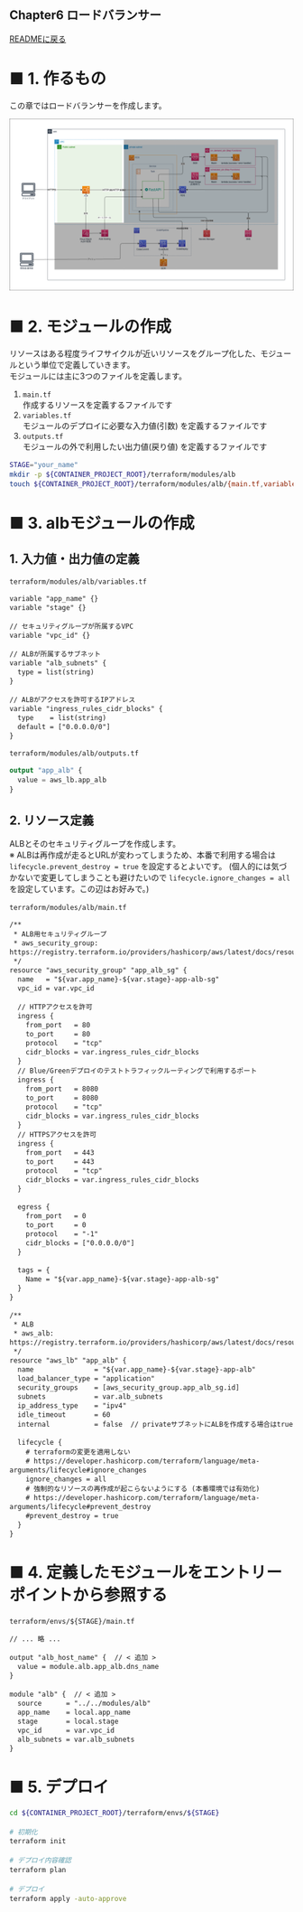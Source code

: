 Chapter6 ロードバランサー
---
[READMEに戻る](../README.md)

# ■ 1. 作るもの

この章ではロードバランサーを作成します。

<img src="img/06/drawio/architecture.drawio.png" width="900px">


# ■ 2. モジュールの作成

リソースはある程度ライフサイクルが近いリソースをグループ化した、モジュールという単位で定義していきます。  
モジュールには主に3つのファイルを定義します。

1. `main.tf`  
作成するリソースを定義するファイルです
2. `variables.tf`  
モジュールのデプロイに必要な入力値(引数) を定義するファイルです
3. `outputs.tf`  
モジュールの外で利用したい出力値(戻り値) を定義するファイルです


```bash
STAGE="your_name"
mkdir -p ${CONTAINER_PROJECT_ROOT}/terraform/modules/alb
touch ${CONTAINER_PROJECT_ROOT}/terraform/modules/alb/{main.tf,variables.tf,outputs.tf,iam.tf}
```

# ■ 3. albモジュールの作成
## 1. 入力値・出力値の定義

`terraform/modules/alb/variables.tf`

```hcl
variable "app_name" {}
variable "stage" {}

// セキュリティグループが所属するVPC
variable "vpc_id" {}

// ALBが所属するサブネット
variable "alb_subnets" {
  type = list(string)
}

// ALBがアクセスを許可するIPアドレス
variable "ingress_rules_cidr_blocks" {
  type    = list(string)
  default = ["0.0.0.0/0"]
}
```

`terraform/modules/alb/outputs.tf`

```tf
output "app_alb" {
  value = aws_lb.app_alb
}
```


## 2. リソース定義


ALBとそのセキュリティグループを作成します。  
※ ALBは再作成が走るとURLが変わってしまうため、本番で利用する場合は `lifecycle.prevent_destroy = true` を設定するとよいです。 (個人的には気づかないで変更してしまうことも避けたいので `lifecycle.ignore_changes = all` を設定しています。この辺はお好みで。)  


`terraform/modules/alb/main.tf`

```hcl
/**
 * ALB用セキュリティグループ
 * aws_security_group: https://registry.terraform.io/providers/hashicorp/aws/latest/docs/resources/security_group
 */
resource "aws_security_group" "app_alb_sg" {
  name   = "${var.app_name}-${var.stage}-app-alb-sg"
  vpc_id = var.vpc_id

  // HTTPアクセスを許可
  ingress {
    from_port   = 80
    to_port     = 80
    protocol    = "tcp"
    cidr_blocks = var.ingress_rules_cidr_blocks
  }
  // Blue/Greenデプロイのテストトラフィックルーティングで利用するポート
  ingress {
    from_port   = 8080
    to_port     = 8080
    protocol    = "tcp"
    cidr_blocks = var.ingress_rules_cidr_blocks
  }
  // HTTPSアクセスを許可
  ingress {
    from_port   = 443
    to_port     = 443
    protocol    = "tcp"
    cidr_blocks = var.ingress_rules_cidr_blocks
  }

  egress {
    from_port   = 0
    to_port     = 0
    protocol    = "-1"
    cidr_blocks = ["0.0.0.0/0"]
  }

  tags = {
    Name = "${var.app_name}-${var.stage}-app-alb-sg"
  }
}

/**
 * ALB
 * aws_alb: https://registry.terraform.io/providers/hashicorp/aws/latest/docs/resources/lb
 */
resource "aws_lb" "app_alb" {
  name               = "${var.app_name}-${var.stage}-app-alb"
  load_balancer_type = "application"
  security_groups    = [aws_security_group.app_alb_sg.id]
  subnets            = var.alb_subnets
  ip_address_type    = "ipv4"
  idle_timeout       = 60
  internal           = false  // privateサブネットにALBを作成する場合はtrue

  lifecycle {
    # terraformの変更を適用しない
    # https://developer.hashicorp.com/terraform/language/meta-arguments/lifecycle#ignore_changes
    ignore_changes = all
    # 強制的なリソースの再作成が起こらないようにする (本番環境では有効化)
    # https://developer.hashicorp.com/terraform/language/meta-arguments/lifecycle#prevent_destroy
    #prevent_destroy = true
  }
}
```

# ■ 4. 定義したモジュールをエントリーポイントから参照する

`terraform/envs/${STAGE}/main.tf`

```hcl
// ... 略 ...

output "alb_host_name" {  // < 追加 >
  value = module.alb.app_alb.dns_name
}

module "alb" {  // < 追加 >
  source      = "../../modules/alb"
  app_name    = local.app_name
  stage       = local.stage
  vpc_id      = var.vpc_id
  alb_subnets = var.alb_subnets
}
```

# ■ 5. デプロイ

```bash
cd ${CONTAINER_PROJECT_ROOT}/terraform/envs/${STAGE}

# 初期化
terraform init

# デプロイ内容確認
terraform plan

# デプロイ
terraform apply -auto-approve
```